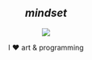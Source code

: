 <h2 align="center"><i>mindset</i></h2>
<p align="center">  
  <a href="https://www.designbyhumans.com/shop/t-shirt/men/mindset/1299787/">  
       <img src="https://cdn.designbyhumans.com/product_images/p/1299787.65.e1869S7aysLAAAA-650x650-b-p-eee.jpg"/>
  </a>
</p>

<p align="center">I ❤️ art & programming</p>

